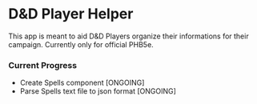 # D&D Player Helper

This app is meant to aid D&D Players organize their informations for their campaign. Currently only for official PHB5e.

### Current Progress

  * Create Spells component [ONGOING]
  * Parse Spells text file to json format [ONGOING]